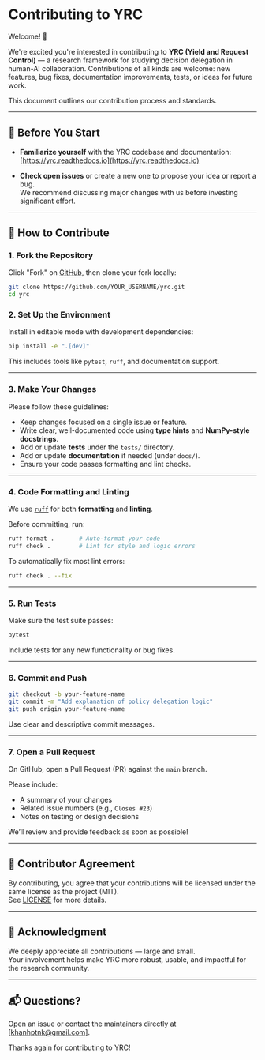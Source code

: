 # Contributing to YRC

Welcome! 👋

We're excited you're interested in contributing to **YRC (Yield and Request Control)** — a research framework for studying decision delegation in human-AI collaboration. Contributions of all kinds are welcome: new features, bug fixes, documentation improvements, tests, or ideas for future work.

This document outlines our contribution process and standards.

---

## 🧠 Before You Start

- **Familiarize yourself** with the YRC codebase and documentation:  
  [https://yrc.readthedocs.io](https://yrc.readthedocs.io)

- **Check open issues** or create a new one to propose your idea or report a bug.  
  We recommend discussing major changes with us before investing significant effort.

---

## 🚀 How to Contribute

### 1. Fork the Repository

Click "Fork" on [GitHub](https://github.com/khanhptnk/yrc), then clone your fork locally:

```bash
git clone https://github.com/YOUR_USERNAME/yrc.git
cd yrc
```

### 2. Set Up the Environment

Install in editable mode with development dependencies:

```bash
pip install -e ".[dev]"
```

This includes tools like `pytest`, `ruff`, and documentation support.

---

### 3. Make Your Changes

Please follow these guidelines:

- Keep changes focused on a single issue or feature.
- Write clear, well-documented code using **type hints** and **NumPy-style docstrings**.
- Add or update **tests** under the `tests/` directory.
- Add or update **documentation** if needed (under `docs/`).
- Ensure your code passes formatting and lint checks.

---

### 4. Code Formatting and Linting

We use [`ruff`](https://docs.astral.sh/ruff/) for both **formatting** and **linting**.

Before committing, run:

```bash
ruff format .       # Auto-format your code
ruff check .        # Lint for style and logic errors
```

To automatically fix most lint errors:

```bash
ruff check . --fix
```

---

### 5. Run Tests

Make sure the test suite passes:

```bash
pytest
```

Include tests for any new functionality or bug fixes.

---

### 6. Commit and Push

```bash
git checkout -b your-feature-name
git commit -m "Add explanation of policy delegation logic"
git push origin your-feature-name
```

Use clear and descriptive commit messages.

---

### 7. Open a Pull Request

On GitHub, open a Pull Request (PR) against the `main` branch.

Please include:

- A summary of your changes
- Related issue numbers (e.g., `Closes #23`)
- Notes on testing or design decisions

We’ll review and provide feedback as soon as possible!

---

## 🧾 Contributor Agreement

By contributing, you agree that your contributions will be licensed under the same license as the project (MIT).  
See [LICENSE](LICENSE) for more details.

---

## 🙏 Acknowledgment

We deeply appreciate all contributions — large and small.  
Your involvement helps make YRC more robust, usable, and impactful for the research community.

---

## 📬 Questions?

Open an issue or contact the maintainers directly at [khanhptnk@gmail.com].

Thanks again for contributing to YRC!

